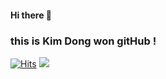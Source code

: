 #### Hi there 👋
### this is Kim Dong won gitHub !
[![Hits](https://hits.seeyoufarm.com/api/count/incr/badge.svg?url=https%3A%2F%2Fgithub.com%2Fehddnjs6614&count_bg=%2379C83D&title_bg=%23555555&icon=&icon_color=%23E7E7E7&title=hits&edge_flat=false)](https://hits.seeyoufarm.com)
<a href="https://hits.seeyoufarm.com"><img src="https://hits.seeyoufarm.com/api/count/incr/badge.svg?url=https%3A%2F%2Fgithub.com%2Fehddnjs6614&count_bg=%2379C83D&title_bg=%23555555&icon=&icon_color=%23E7E7E7&title=hits&edge_flat=false"/></a>
